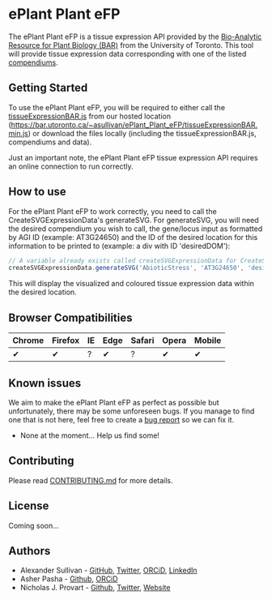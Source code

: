 # ePlant Plant eFP

The ePlant Plant eFP is a tissue expression API provided by the [Bio-Analytic Resource for Plant Biology (BAR)](https://bar.utoronto.ca/) from the University of Toronto. This tool will provide tissue expression data corresponding with one of the listed [compendiums](./compendiums).

## Getting Started

To use the ePlant Plant eFP, you will be required to either call the [tissueExpressionBAR.js](tissueExpressionBAR.js) from our hosted location (https://bar.utoronto.ca/~asullivan/ePlant_Plant_eFP/tissueExpressionBAR.min.js) or download the files locally (including the tissueExpressionBAR.js, compendiums and data). 

Just an important note, the ePlant Plant eFP tissue expression API requires an online connection to run correctly.

## How to use

For the ePlant Plant eFP to work correctly, you need to call the CreateSVGExpressionData's generateSVG. For generateSVG, you will need the desired compendium you wish to call, the gene/locus input as formatted by AGI ID (example: AT3G24650) and the ID of the desired location for this information to be printed to (example: a div with ID 'desiredDOM'):

```javascript
// A variable already exists called createSVGExpressionData for CreateSVGExpressionData but if you wish to create your own function, just instantiate a new one through variableName = new CreateSVGExpressionData();
createSVGExpressionData.generateSVG('AbioticStress', 'AT3G24650', 'desiredDOM');
```

This will display the visualized and coloured tissue expression data within the desired location. 

## Browser Compatibilities 

Chrome | Firefox | IE | Edge | Safari | Opera | Mobile
--- | --- | --- | --- | --- | --- | --- |
✔ |  ✔ | ? |  ✔ | ? |  ✔ | ✔ | 

## Known issues

We aim to make the ePlant Plant eFP as perfect as possible but unfortunately, there may be some unforeseen bugs. If you manage to find one that is not here, feel free to create a [bug report](https://github.com/BioAnalyticResource/ePlant_Plant_eFP/issues/new/choose) so we can fix it.
* None at the moment... Help us find some!

## Contributing

Please read [CONTRIBUTING.md](CONTRIBUTING.md) for more details.

## License

Coming soon...

## Authors

* Alexander Sullivan - [GitHub](https://github.com/ASully), [Twitter](https://twitter.com/alexjsully), [ORCiD](https://orcid.org/0000-0002-4463-4473), [LinkedIn](https://www.linkedin.com/in/alexanderjsullivan/)
* Asher Pasha - [Github](https://github.com/asherpasha), [ORCiD](https://orcid.org/0000-0002-9315-0520)
* Nicholas J. Provart - [Github](https://github.com/BioAnalyticResource), [Twitter](https://twitter.com/BAR_PlantBio), [Website](http://bar.utoronto.ca)
